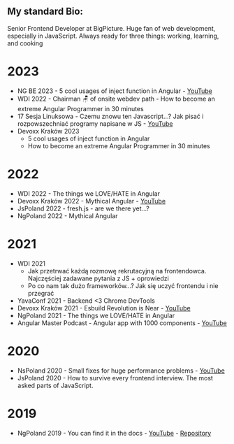 ## My standard Bio:
Senior Frontend Developer at BigPicture. Huge fan of web development, especially in JavaScript. Always ready for three things: working, learning, and cooking

# 2023
- NG BE 2023 - 5 cool usages of inject function in Angular - [YouTube](https://www.youtube.com/watch?v=bH3ASMHgIFE&ab_channel=NG-BE) 
- WDI 2022 - Chairman 🪑 of onsite webdev path - How to become an extreme Angular Programmer in 30 minutes
- 17 Sesja Linuksowa - Czemu znowu ten Javascript…? Jak pisać i rozpowszechniać programy napisane w JS - [YouTube](https://www.youtube.com/watch?v=HTWviHh1nEk&ab_channel=AkademickieStowarzyszenieInformatyczne) 
- Devoxx Kraków 2023
  - 5 cool usages of inject function in Angular
  - How to become an extreme Angular Programmer in 30 minutes

# 2022
- WDI 2022 - The things we LOVE/HATE in Angular
- Devoxx Kraków 2022 - Mythical Angular - [YouTube](https://www.youtube.com/watch?v=4g6nRtZXOmE&ab_channel=DevoxxPoland)
- JsPoland 2022 - fresh.js - are we there yet...?
- NgPoland 2022 - Mythical Angular

# 2021
- WDI 2021
  - Jak przetrwać każdą rozmowę rekrutacyjną na frontendowca. Najczęściej zadawane pytania z JS + oprowiedzi
  - Po co nam tak dużo frameworków...? Jak się uczyć frontendu i nie przegrać
- YavaConf 2021 - Backend <3 Chrome DevTools
- Devoxx Kraków 2021 - Esbuild Revolution is Near - [YouTube](https://www.youtube.com/watch?v=5d46_1fZ_Bs&ab_channel=DevoxxPoland)
- NgPoland 2021 - The things we LOVE/HATE in Angular
- Angular Master Podcast - Angular app with 1000 components - [YouTube](https://www.youtube.com/watch?v=nYD9YIm-aq4&ab_channel=NGPolandConf)

# 2020
- NsPoland 2020 - Small fixes for huge performance problems - [YouTube](https://www.youtube.com/watch?v=qTnmKmu-ecc&ab_channel=JSPolandConf)
- JsPoland 2020 - How to survive every frontend interview. The most asked parts of JavaScript.

# 2019
- NgPoland 2019 - You can find it in the docs - [YouTube](https://www.youtube.com/watch?v=xzmEWvcu4JM&ab_channel=NGPolandConf) - [Repository](https://github.com/galczo5/ngpoland2019)
